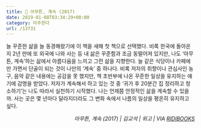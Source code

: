 ```yaml
---
title: 📖 아무튼, 계속 (2017)
date: 2019-01-08T03:34:29+00:00
category: 마주한다
url: /13731
---
```


늘 꾸준한 삶을 늘 동경해왔기에 이 책을 새해 첫 책으로 선택했다. 비록 한국에 돌아온 지 2년 만에 또 외국에 나와 사는 등 내 삶은 꾸준함과 조금 동떨어져 있지만, 나도 &#8216;아무튼, 계속&#8217;하는 삶에서 아름다움을 느끼고 그런 삶을 지향한다. 늘 같은 식당이나 카페에만 가면서 단골이 되는 것이 나만의 &#8216;계속&#8217; 중 하나다. 비록 저자의 취향이나 관심사인 농구, 음악 같은 내용에는 공감을 못 했지만, 책 초반부에 나온 꾸준한 일상을 유지하는 얘기에 감명을 받았다. 저자가 계속해서 하고 있는 것 중 &#8216;귀가 후 20분간 집 정리하고 청소하기&#8217;는 나도 따라서 실천하기 시작했다. 나는 언제쯤 안정적인 삶을 계속할 수 있을까. 사는 곳은 몇 년마다 달라지더라도 그 변화 속에서 나름의 일상을 평온히 유지하고 싶다.

<p style="text-align:right">
  <em>아무튼, 계속 (2017) | 김교석&nbsp;| 위고 | VIA&nbsp;<a rel="noreferrer noopener" href="http://ridibooks.com/" target="_blank">RIDIBOOKS</a></em>
</p>
